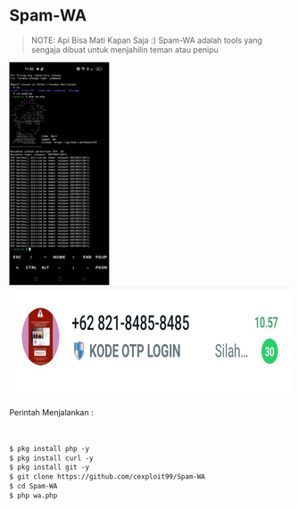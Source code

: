 # Spam-WA
> NOTE: Api Bisa Mati Kapan Saja :)
Spam-WA adalah tools yang sengaja dibuat untuk menjahilin teman atau penipu

<img src="https://github.com/cexploit99/Spam-WA/blob/main/spam-wa.jpg" height="400"/>
<br>
<img src="https://github.com/cexploit99/Spam-WA/blob/main/bom.jpg" height="200"/>
<br>

Perintah Menjalankan  :
```html


$ pkg install php -y
$ pkg install curl -y
$ pkg install git -y
$ git clone https://github.com/cexploit99/Spam-WA
$ cd Spam-WA
$ php wa.php
